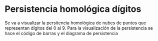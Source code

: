 # Persistencia homológica dígitos
Se va a visualizar la persitencia homológica de nubes de puntos que representan dígitos del 0 al 9. Para la visualización de la persistencia se hace el código de barras y el diagrama de persistencia
